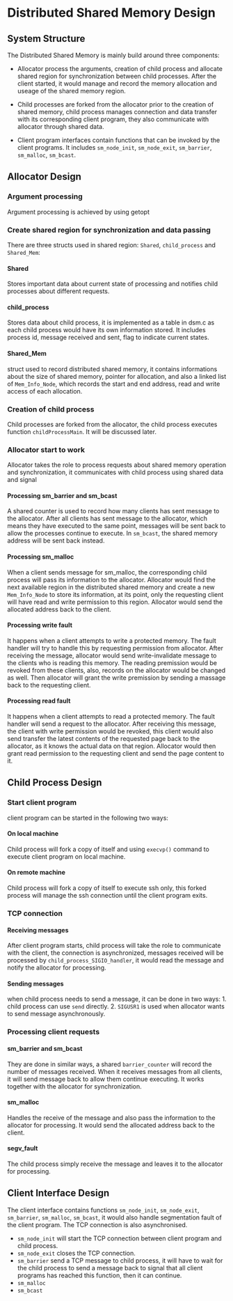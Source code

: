 # Distributed Shared Memory Design

## System Structure
The Distributed Shared Memory is mainly build around three components:

* Allocator process the arguments, creation of child process and allocate shared region for synchronization between child processes. After the client started, it would manage and record the memory allocation and useage of the shared memory region.

* Child processes are forked from the allocator prior to the creation of shared memory, child process manages connection and data transfer with its corresponding client program, they also communicate with allocator through shared data.

* Client program interfaces contain functions that can be invoked by the client programs. It includes ```sm_node_init```, ```sm_node_exit```, ```sm_barrier```, ```sm_malloc```, ```sm_bcast```.


## Allocator Design

### Argument processing
Argument processing is achieved by using getopt

### Create shared region for synchronization and data passing
There are three structs used in shared region: ```Shared```, ```child_process``` and ```Shared_Mem```:
#### Shared
Stores important data about current state of processing and notifies child processes about different requests.

#### child_process
Stores data about child process, it is implemented as a table in dsm.c as each child process would have its own information stored. It includes process id, message received and sent, flag to indicate current states.

#### Shared_Mem
struct used to record distributed shared memory, it contains informations about the size of shared memory, pointer for allocation, and also a linked list of ```Mem_Info_Node```, which records the start and end address, read and write access of each allocation.


### Creation of child process

Child processes are forked from the allocator, the child process executes function ```childProcessMain```. It will be discussed later.

### Allocator start to work
Allocator takes the role to process requests about shared memory operation and synchronization, it communicates with child process using shared data and signal

#### Processing sm_barrier and sm_bcast
A shared counter is used to record how many clients has sent message to the allocator. After all clients has sent message to the allocator, which means they have executed to the same point, messages will be sent back to allow the processes continue to execute.
In ```sm_bcast```, the shared memory address will be sent back instead.

#### Processing sm_malloc
When a client sends message for sm_malloc, the corresponding child process will pass its information to the allocator. Allocator would find the next available region in the distributed shared memory and create a new ```Mem_Info_Node``` to store its information, at its point, only the requesting client will have read and write permission to this region. Allocator would send the allocated address back to the client.

#### Processing write fault
It happens when a client attempts to write a protected memory. The fault handler will try to handle this by requesting permission from allocator. After receiving the message, allocator would send write-invalidate message to the clients who is reading this memory. The reading premission would be revoked from these clients, also, records on the allocator would be changed as well. 
Then allocator will grant the write premission by sending a massage back to the requesting client. 

#### Processing read fault
It happens when a client attempts to read a protected memory. The fault handler will send a request to the allocator. After receiving this message, the client with write permission would be revoked, this client would also send transfer the latest contents of the requested page back to the allocator, as it knows the actual data on that region. 
Allocator would then grant read permission to the requesting client and send the page content to it.

## Child Process Design

### Start client program
client program can be started in the following two ways:

#### On local machine
Child process will fork a copy of itself and using ```execvp()``` command to execute client program on local machine.

#### On remote machine
Child process will fork a copy of itself to execute ssh only, this forked process will manage the ssh connection until the client program exits.

### TCP connection

#### Receiving messages
After client program starts, child process will take the role to communicate with the client, the connection is asynchronized, messages received will be processed by ```child_process_SIGIO_handler```, it would read the message and notify the allocator for processing.

#### Sending messages
when child process needs to send a message, it can be done in two ways: 1. child process can use ```send``` directly. 2. ```SIGUSR1``` is used when allocator wants to send message asynchronously.

### Processing client requests

#### sm_barrier and sm_bcast
They are done in similar ways, a shared ```barrier_counter``` will record the number of messages received. When it receives messages from all clients, it will send message back to allow them continue executing. It works together with the allocator for synchronization.

#### sm_malloc
Handles the receive of the message and also pass the information to the allocator for processing. It would send the allocated address back to the client. 

#### segv_fault
The child process simply receive the message and leaves it to the allocator for processing.

## Client Interface Design
The client interface contains functions ```sm_node_init```, ```sm_node_exit```, ```sm_barrier```, ```sm_malloc```, ```sm_bcast```, it would also handle segmentation fault of the client program. The TCP connection is also asynchronised. 

* ```sm_node_init``` will start the TCP connection between client program and child process.
* ```sm_node_exit``` closes the TCP connection.
* ```sm_barrier``` send a TCP message to child process, it will have to wait for the child process to send a message back to signal that all client programs has reached this function, then it can continue.
* ```sm_malloc``` 
* ```sm_bcast``` 